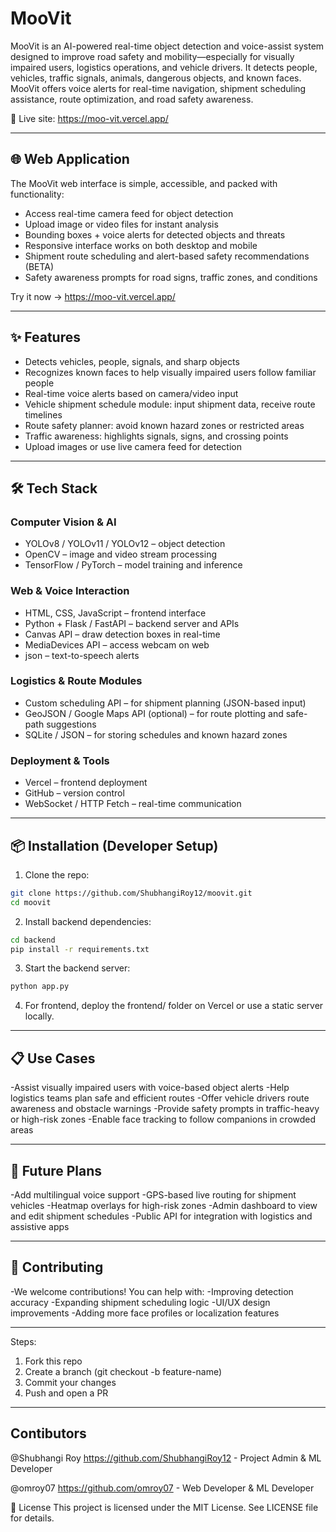 # MooVit

MooVit is an AI-powered real-time object detection and voice-assist system designed to improve road safety and mobility—especially for visually impaired users, logistics operations, and vehicle drivers. It detects people, vehicles, traffic signals, animals, dangerous objects, and known faces. MooVit offers voice alerts for real-time navigation, shipment scheduling assistance, route optimization, and road safety awareness.

🔗 Live site: https://moo-vit.vercel.app/

---

## 🌐 Web Application

The MooVit web interface is simple, accessible, and packed with functionality:

- Access real-time camera feed for object detection
- Upload image or video files for instant analysis
- Bounding boxes + voice alerts for detected objects and threats
- Responsive interface works on both desktop and mobile
- Shipment route scheduling and alert-based safety recommendations (BETA)
- Safety awareness prompts for road signs, traffic zones, and conditions

Try it now → https://moo-vit.vercel.app/

---

## ✨ Features

- Detects vehicles, people, signals, and sharp objects
- Recognizes known faces to help visually impaired users follow familiar people
- Real-time voice alerts based on camera/video input
- Vehicle shipment schedule module: input shipment data, receive route timelines
- Route safety planner: avoid known hazard zones or restricted areas
- Traffic awareness: highlights signals, signs, and crossing points
- Upload images or use live camera feed for detection

---

## 🛠 Tech Stack

### Computer Vision & AI
- YOLOv8 / YOLOv11 / YOLOv12 – object detection
- OpenCV – image and video stream processing
- TensorFlow / PyTorch – model training and inference

### Web & Voice Interaction
- HTML, CSS, JavaScript – frontend interface
- Python + Flask / FastAPI – backend server and APIs
- Canvas API – draw detection boxes in real-time
- MediaDevices API – access webcam on web
- json – text-to-speech alerts

### Logistics & Route Modules
- Custom scheduling API – for shipment planning (JSON-based input)
- GeoJSON / Google Maps API (optional) – for route plotting and safe-path suggestions
- SQLite / JSON – for storing schedules and known hazard zones

### Deployment & Tools
- Vercel – frontend deployment
- GitHub – version control
- WebSocket / HTTP Fetch – real-time communication

---

## 📦 Installation (Developer Setup)

1. Clone the repo:

```bash
git clone https://github.com/ShubhangiRoy12/moovit.git
cd moovit
```

2. Install backend dependencies:
```bash
cd backend
pip install -r requirements.txt
```
3. Start the backend server:
```bash
python app.py
```

4. For frontend, deploy the frontend/ folder on Vercel or use a static server locally.

---
 
## 📋 Use Cases

-Assist visually impaired users with voice-based object alerts
-Help logistics teams plan safe and efficient routes
-Offer vehicle drivers route awareness and obstacle warnings
-Provide safety prompts in traffic-heavy or high-risk zones
-Enable face tracking to follow companions in crowded areas

---

## 🚧 Future Plans

-Add multilingual voice support
-GPS-based live routing for shipment vehicles
-Heatmap overlays for high-risk zones
-Admin dashboard to view and edit shipment schedules
-Public API for integration with logistics and assistive apps

---

## 🤝 Contributing

-We welcome contributions! You can help with:
-Improving detection accuracy
-Expanding shipment scheduling logic
-UI/UX design improvements
-Adding more face profiles or localization features

---

Steps:
1. Fork this repo
2. Create a branch (git checkout -b feature-name)
3. Commit your changes
4. Push and open a PR

---

## Contibutors
@Shubhangi Roy https://github.com/ShubhangiRoy12 - Project Admin & ML Developer

@omroy07 https://github.com/omroy07 - Web Developer & ML Developer


📜 License
This project is licensed under the MIT License. See LICENSE file for details.


